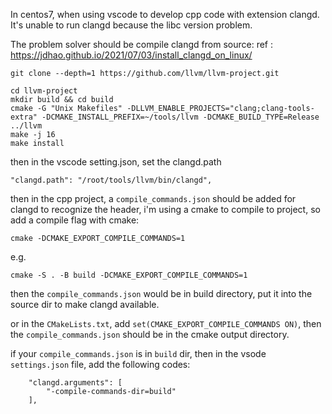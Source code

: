 In centos7, when using vscode to develop cpp code with extension clangd. It's unable to run clangd because the libc version problem. 

The problem solver should be compile clangd from source: ref : https://jdhao.github.io/2021/07/03/install_clangd_on_linux/
```
git clone --depth=1 https://github.com/llvm/llvm-project.git

cd llvm-project
mkdir build && cd build
cmake -G "Unix Makefiles" -DLLVM_ENABLE_PROJECTS="clang;clang-tools-extra" -DCMAKE_INSTALL_PREFIX=~/tools/llvm -DCMAKE_BUILD_TYPE=Release ../llvm
make -j 16
make install
```

then in the vscode setting.json, set the clangd.path
```
"clangd.path": "/root/tools/llvm/bin/clangd",
```

then in the cpp project, a `compile_commands.json` should be added for clangd to recognize the header,
i'm using a cmake to compile to project, so add a compile flag with cmake:
```
cmake -DCMAKE_EXPORT_COMPILE_COMMANDS=1
```

e.g.

```
cmake -S . -B build -DCMAKE_EXPORT_COMPILE_COMMANDS=1
```

then the `compile_commands.json` would be in build directory, put it into the source dir to make clangd available.

or in the `CMakeLists.txt`, add `set(CMAKE_EXPORT_COMPILE_COMMANDS ON)`, then the `compile_commands.json` should be in the cmake output directory.

if your `compile_commands.json` is in `build` dir, then in the vsode `settings.json` file, add the following codes:
```
    "clangd.arguments": [
        "-compile-commands-dir=build"
    ],
```
